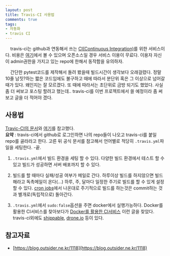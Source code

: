 ```yaml
---
layout: post
title: Travis-CI 사용법
comments: true
tags:
- 자동화
- travis CI
---
```

&nbsp;&nbsp;&nbsp; travis-ci는 github과 연동해서 쓰는 [CI(Continuous Integration)](http://happystory.tistory.com/89)를 위한 서비스이다. 비용은 [여기](https://travis-ci.com/plans)에서 볼 수 있으며 오픈소스일 경우 서비스 이용이 무료다. 이용자 자신이 admin권한을 가지고 있는 repo에 한해서 동작함을 유의하자.  

&nbsp;&nbsp;&nbsp; 간단한 pytest코드를 제작해서 돌려 봤을때 빌드시간이 생각보다 오래걸렸다. 정말 10줄 남짓?하는 짧은 코드임에도 불구하고 때에 따라서 분단위 혹은 그 이상으로 넘어갈 때가 있다. 왜인지는 잘 모르겠다. 또 때에 따라서는 초단위로 금방 되기도 했었다. 사실 좀 더 써보고 포스팅 할려고 했는데.. travis-ci를 이번 프로젝트에서 쓸 예정이라 좀 써보고 글을 더 적어야 겠다.

## **사용법**
[Travic-CI의 문서](https://docs.travis-ci.com/user/getting-started)와 [여기](http://judelee19.github.io/etc/travis_CI/)를 참고했다.   
**요약** : travis-ci에서 github로 로그인하면 나의 repo들이 나오고 travis-ci를 붙일 repo를 골라라고 한다. 고른 뒤 공식 문서를 참고해서 언어별로 적당히 `.travis.yml`파일을 세팅한다. -끝.

1. `.travis.yml`에서 빌드 환경을 세팅 할 수 있다. 다양한 빌드 환경에서 테스트 할 수 있고 빌드가 성공하면 서버 배포까지 할 수 있다.   

2. 빌드를 할 때마다 실패/성공 여부가 메일로 간다. 하루이상 빌드를 하지않으면 빌드해라고 독촉메일이 온다(...) 하루, 주, 달마다 일정한 주기로 빌드를 할 수 있게 설정 할 수 있다. [cron jobs](https://docs.travis-ci.com/user/cron-jobs/)에서 나온대로 주기적으로 빌드를 하는것은 commit하는 것과 별개로(독립적으로) 돌아간다.  

3. `.travis.yml`에서 `sudo:false`옵션을 주면 docker에서 실행가능하다. Docker를 활용한 CI서비스를 찾아보다가 [Docker를 활용한 CI서비스](http://forum.opencontainer.co.kr/t/ci-continuous-integration/158) 이런 글을 찾았다. travis-ci외에도 [shippable](https://app.shippable.com/), [drone.io](https://drone.io/) 등이 있다.


## **참고자료**
* [https://blog.outsider.ne.kr/1118](https://blog.outsider.ne.kr/1118)
